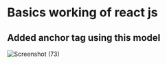 <h1>Basics working of react js</h1>
<h2>Added anchor tag using this model</h2>

![Screenshot (73)](https://github.com/user-attachments/assets/b5024507-ad3e-414a-9125-f3b91c4be3ca)
